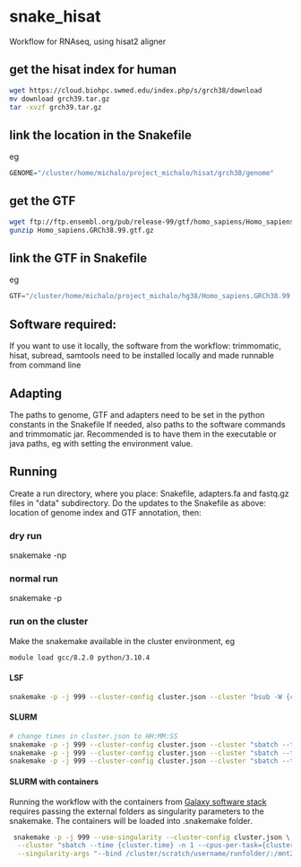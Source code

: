 # snake_hisat

Workflow for RNAseq, using hisat2 aligner 

## get the hisat index for human
```bash
wget https://cloud.biohpc.swmed.edu/index.php/s/grch38/download
mv download grch39.tar.gz
tar -xvzf grch39.tar.gz
```

## link the location in the Snakefile
eg
```python
GENOME="/cluster/home/michalo/project_michalo/hisat/grch38/genome"
```

## get the GTF
```bash
wget ftp://ftp.ensembl.org/pub/release-99/gtf/homo_sapiens/Homo_sapiens.GRCh38.99.gtf.gz
gunzip Homo_sapiens.GRCh38.99.gtf.gz
```

## link the GTF in Snakefile
eg
```python
GTF="/cluster/home/michalo/project_michalo/hg38/Homo_sapiens.GRCh38.99.gtf"
```



## Software required:
If you want to use it locally, the software from the workflow: trimmomatic, hisat, subread, samtools need to be installed locally and made runnable from command line

## Adapting
The paths to genome, GTF and adapters need to be set in the python constants in the Snakefile
If needed, also paths to the software commands and trimmomatic jar. Recommended is to have them in the executable or java paths, eg with setting the environment value. 


## Running

Create a run directory, where you place: Snakefile, adapters.fa and fastq.gz files in "data" subdirectory. 
Do the updates to the Snakefile as above: location of genome index and GTF annotation, then:

### dry run

snakemake -np

### normal run

snakemake -p

### run on the cluster

Make the snakemake available in the cluster environment, eg
```bash
module load gcc/8.2.0 python/3.10.4
```

#### LSF
```bash
snakemake -p -j 999 --cluster-config cluster.json --cluster "bsub -W {cluster.time} -n {cluster.n}"
```

#### SLURM
```bash
# change times in cluster.json to HH:MM:SS
snakemake -p -j 999 --cluster-config cluster.json --cluster "sbatch --time {cluster.time} -n {cluster.n}"
snakemake -p -j 999 --cluster-config cluster.json --cluster "sbatch --time {cluster.time} -n 1 --cpus-per-task={cluster.n}"
snakemake -p -j 999 --cluster-config cluster.json --cluster "sbatch --time {cluster.time} -n 1 --cpus-per-task={cluster.n} --mem-per-cpu={cluster.mem}"
```
#### SLURM with containers

Running the workflow with the containers from [Galaxy software stack](https://depot.galaxyproject.org/singularity/)
requires passing the external folders as singularity parameters to the snakemake. 
The containers will be loaded into .snakemake folder. 

```bash
 snakemake -p -j 999 --use-singularity --cluster-config cluster.json \
  --cluster "sbatch --time {cluster.time} -n 1 --cpus-per-task={cluster.n}" \
  --singularity-args "--bind /cluster/scratch/username/runfolder/:/mnt2 --bind /cluster/home/michalo/project_michalo/hisat/grch38/:/genomes --bind /cluster/home/michalo/project_michalo/hg38/:/annots"
``` 


